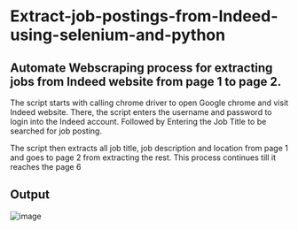 <h1>Extract-job-postings-from-Indeed-using-selenium-and-python</h1>

<h2>Automate Webscraping process for extracting jobs from Indeed website from page 1 to page 2.</h2>

<p>The script starts with calling chrome driver to open Google chrome and visit Indeed website.
  There, the script enters the username and password to login into the Indeed account. Followed 
  by Entering the Job Title to be searched for job posting.</p>
  
  <p>The script then extracts all job title, job description and location from page 1 and goes to
  page 2 from extracting the rest. This process continues till it reaches the page 6</p>
  
  <h2>Output</h2>
  
  ![image](https://user-images.githubusercontent.com/57468338/122052838-1ed4c500-cdb4-11eb-988d-5114cf4277d7.png)

